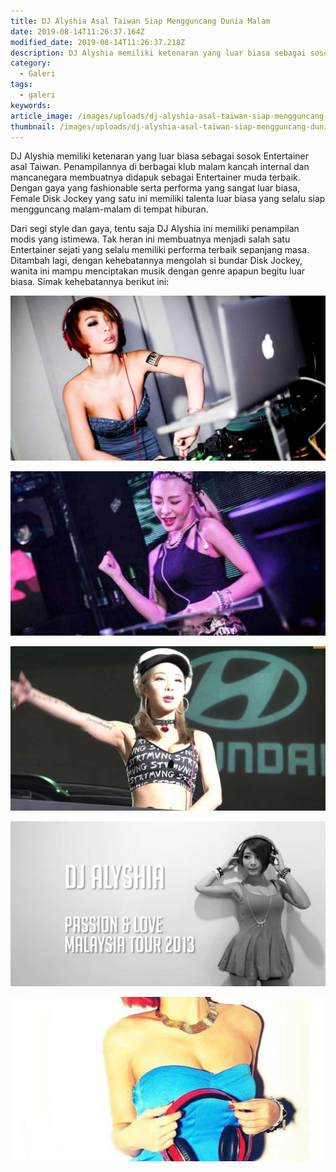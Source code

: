 ```yaml
---
title: DJ Alyshia Asal Taiwan Siap Mengguncang Dunia Malam
date: 2019-08-14T11:26:37.164Z
modified_date: 2019-08-14T11:26:37.218Z
description: DJ Alyshia memiliki ketenaran yang luar biasa sebagai sosok Entertainer asal Taiwan. Penampilannya di berbagai klub malam kancah internal dan mancanegara.
category:
  - Galeri
tags:
  - galeri
keywords:
article_image: /images/uploads/dj-alyshia-asal-taiwan-siap-mengguncang-dunia-malam-5.jpg
thumbnail: /images/uploads/dj-alyshia-asal-taiwan-siap-mengguncang-dunia-malam-5-011.jpg
---
```

DJ Alyshia memiliki ketenaran yang luar biasa sebagai sosok Entertainer asal Taiwan. Penampilannya di berbagai klub malam kancah internal dan mancanegara membuatnya didapuk sebagai Entertainer muda terbaik. Dengan gaya yang fashionable serta performa yang sangat luar biasa, Female Disk Jockey yang satu ini memiliki talenta luar biasa yang selalu siap mengguncang malam-malam di tempat hiburan.

Dari segi style dan gaya, tentu saja DJ Alyshia ini memiliki penampilan modis yang istimewa. Tak heran ini membuatnya menjadi salah satu Entertainer sejati yang selalu memiliki performa terbaik sepanjang masa. Ditambah lagi, dengan kehebatannya mengolah si bundar Disk Jockey, wanita ini mampu menciptakan musik dengan genre apapun begitu luar biasa. Simak kehebatannya berikut ini:

![DJ Alyshia Asal Taiwan Siap Mengguncang Dunia Malam](/images/uploads/dj-alyshia-asal-taiwan-siap-mengguncang-dunia-malam-5.jpg)

![DJ Alyshia Asal Taiwan Siap Mengguncang Dunia Malam](/images/uploads/dj-alyshia-asal-taiwan-siap-mengguncang-dunia-malam-2.jpg)

![DJ Alyshia Asal Taiwan Siap Mengguncang Dunia Malam](/images/uploads/dj-alyshia-asal-taiwan-siap-mengguncang-dunia-malam-4.jpg)

![DJ Alyshia Asal Taiwan Siap Mengguncang Dunia Malam](/images/uploads/dj-alyshia-asal-taiwan-siap-mengguncang-dunia-malam-1.jpg)

![DJ Alyshia Asal Taiwan Siap Mengguncang Dunia Malam](/images/uploads/dj-alyshia-asal-taiwan-siap-mengguncang-dunia-malam-3.jpg)
